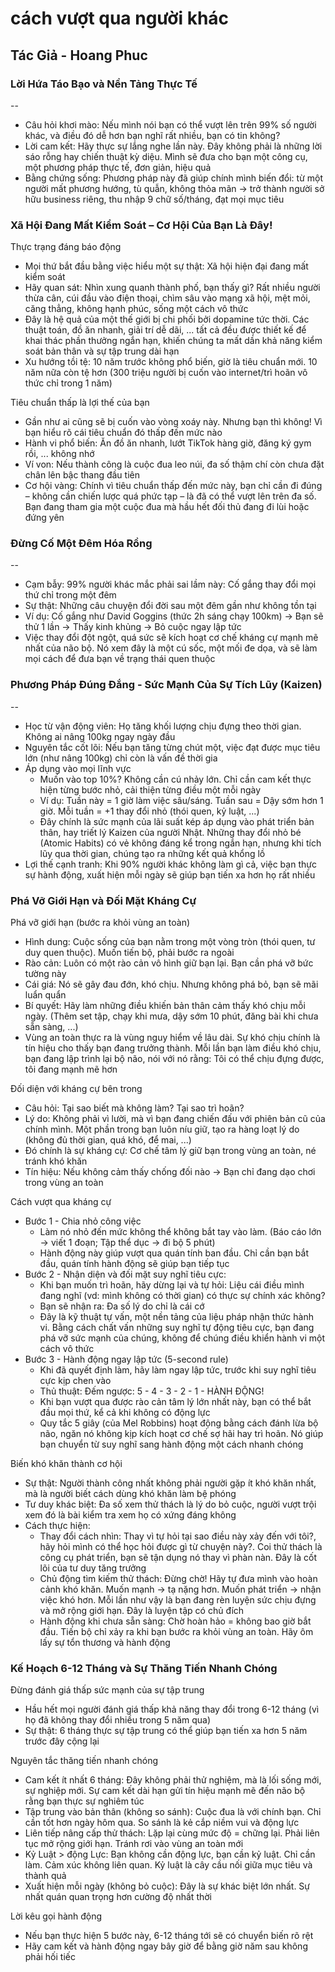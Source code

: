 # cách vượt qua người khác

## Tác Giả - Hoang Phuc

### Lời Hứa Táo Bạo và Nền Tảng Thực Tế

--

- Câu hỏi khơi mào: Nếu mình nói bạn có thể vượt lên trên 99% số người khác, và điều đó dễ hơn bạn nghĩ rất nhiều, bạn có tin không?
- Lời cam kết: Hãy thực sự lắng nghe lần này. Đây không phải là những lời sáo rỗng hay chiến thuật kỳ diệu. Mình sẽ đưa cho bạn một công cụ, một phương pháp thực tế, đơn giản, hiệu quả
- Bằng chứng sống: Phương pháp này đã giúp chính mình biến đổi: từ một người mất phương hướng, tù quẫn, không thỏa mãn &rarr; trở thành người sở hữu business riêng, thu nhập 9 chữ số/tháng, đạt mọi mục tiêu

### Xã Hội Đang Mất Kiểm Soát – Cơ Hội Của Bạn Là Đây!

Thực trạng đáng báo động

- Mọi thứ bắt đầu bằng việc hiểu một sự thật: Xã hội hiện đại đang mất kiểm soát
- Hãy quan sát: Nhìn xung quanh thành phố, bạn thấy gì? Rất nhiều người thừa cân, cúi đầu vào điện thoại, chìm sâu vào mạng xã hội, mệt mỏi, căng thẳng, không hạnh phúc, sống một cách vô thức
- Đây là hệ quả của một thế giới bị chi phối bởi dopamine tức thời. Các thuật toán, đồ ăn nhanh, giải trí dễ dãi, ... tất cả đều được thiết kế để khai thác phần thưởng ngắn hạn, khiến chúng ta mất dần khả năng kiểm soát bản thân và sự tập trung dài hạn
- Xu hướng tồi tệ: 10 năm trước không phổ biến, giờ là tiêu chuẩn mới. 10 năm nữa còn tệ hơn (300 triệu người bị cuốn vào internet/trì hoãn vô thức chỉ trong 1 năm)

Tiêu chuẩn thấp là lợi thế của bạn

- Gần như ai cũng sẽ bị cuốn vào vòng xoáy này. Nhưng bạn thì không! Vì bạn hiểu rõ cái tiêu chuẩn đó thấp đến mức nào
- Hành vi phổ biến: Ăn đồ ăn nhanh, lướt TikTok hàng giờ, đăng ký gym rồi, ... không nhớ
- Ví von: Nếu thành công là cuộc đua leo núi, đa số thậm chí còn chưa đặt chân lên bậc thang đầu tiên
- Cơ hội vàng: Chính vì tiêu chuẩn thấp đến mức này, bạn chỉ cần đi đúng – không cần chiến lược quá phức tạp – là đã có thể vượt lên trên đa số. Bạn đang tham gia một cuộc đua mà hầu hết đối thủ đang đi lùi hoặc đứng yên

### Đừng Cố Một Đêm Hóa Rồng

--

- Cạm bẫy: 99% người khác mắc phải sai lầm này: Cố gắng thay đổi mọi thứ chỉ trong một đêm
- Sự thật: Những câu chuyện đổi đời sau một đêm gần như không tồn tại
- Ví dụ: Cố gắng như David Goggins (thức 2h sáng chạy 100km) &rarr; Bạn sẽ thử 1 lần &rarr; Thấy kinh khủng &rarr; Bỏ cuộc ngay lập tức
- Việc thay đổi đột ngột, quá sức sẽ kích hoạt cơ chế kháng cự mạnh mẽ nhất của não bộ. Nó xem đây là một cú sốc, một mối đe dọa, và sẽ làm mọi cách để đưa bạn về trạng thái quen thuộc

### Phương Pháp Đúng Đắng - Sức Mạnh Của Sự Tích Lũy (Kaizen)

--

- Học từ vận động viên: Họ tăng khối lượng chịu đựng theo thời gian. Không ai nâng 100kg ngay ngày đầu
- Nguyên tắc cốt lõi: Nếu bạn tăng từng chút một, việc đạt được mục tiêu lớn (như nâng 100kg) chỉ còn là vấn đề thời gia
- Áp dụng vào mọi lĩnh vực
  - Muốn vào top 10%? Không cần cú nhảy lớn. Chỉ cần cam kết thực hiện từng bước nhỏ, cải thiện từng điều một mỗi ngày
  - Ví dụ: Tuần này = 1 giờ làm việc sâu/sáng. Tuần sau = Dậy sớm hơn 1 giờ. Mỗi tuần = +1 thay đổi nhỏ (thói quen, kỷ luật, ...)
  - Đây chính là sức mạnh của lãi suất kép áp dụng vào phát triển bản thân, hay triết lý Kaizen của người Nhật. Những thay đổi nhỏ bé (Atomic Habits) có vẻ không đáng kể trong ngắn hạn, nhưng khi tích lũy qua thời gian, chúng tạo ra những kết quả khổng lồ
- Lợi thế cạnh tranh: Khi 90% người khác không làm gì cả, việc bạn thực sự hành động, xuất hiện mỗi ngày sẽ giúp bạn tiến xa hơn họ rất nhiều

### Phá Vỡ Giới Hạn và Đối Mặt Kháng Cự

Phá vỡ giới hạn (bước ra khỏi vùng an toàn)

- Hình dung: Cuộc sống của bạn nằm trong một vòng tròn (thói quen, tư duy quen thuộc). Muốn tiến bộ, phải bước ra ngoài
- Rào cản: Luôn có một rào cản vô hình giữ bạn lại. Bạn cần phá vỡ bức tường này
- Cái giá: Nó sẽ gây đau đớn, khó chịu. Nhưng không phá bỏ, bạn sẽ mãi luẩn quẩn
- Bí quyết: Hãy làm những điều khiến bản thân cảm thấy khó chịu mỗi ngày. (Thêm set tập, chạy khi mưa, dậy sớm 10 phút, đăng bài khi chưa sẵn sàng, ...)
- Vùng an toàn thực ra là vùng nguy hiểm về lâu dài. Sự khó chịu chính là tín hiệu cho thấy bạn đang trưởng thành. Mỗi lần bạn làm điều khó chịu, bạn đang lập trình lại bộ não, nói với nó rằng: Tôi có thể chịu đựng được, tôi đang mạnh mẽ hơn

Đối diện với kháng cự bên trong

- Câu hỏi: Tại sao biết mà không làm? Tại sao trì hoãn?
- Lý do: Không phải vì lười, mà vì bạn đang chiến đấu với phiên bản cũ của chính mình. Một phần trong bạn luôn níu giữ, tạo ra hàng loạt lý do (không đủ thời gian, quá khó, để mai, ...)
- Đó chính là sự kháng cự: Cơ chế tâm lý giữ bạn trong vùng an toàn, né tránh khó khăn
- Tín hiệu: Nếu không cảm thấy chống đối nào &rarr; Bạn chỉ đang dạo chơi trong vùng an toàn

Cách vượt qua kháng cự

- Bước 1 - Chia nhỏ công việc
  - Làm nó nhỏ đến mức không thể không bắt tay vào làm. (Báo cáo lớn &rarr; viết 1 đoạn; Tập thể dục &rarr; đi bộ 5 phút)
  - Hành động này giúp vượt qua quán tính ban đầu. Chỉ cần bạn bắt đầu, quán tính hành động sẽ giúp bạn tiếp tục
- Bước 2 - Nhận diện và đối mặt suy nghĩ tiêu cực:
  - Khi bạn muốn trì hoãn, hãy dừng lại và tự hỏi: Liệu cái điều mình đang nghĩ (vd: mình không có thời gian) có thực sự chính xác không?
  - Bạn sẽ nhận ra: Đa số lý do chỉ là cái cớ
  - Đây là kỹ thuật tự vấn, một nền tảng của liệu pháp nhận thức hành vi. Bằng cách chất vấn những suy nghĩ tự động tiêu cực, bạn đang phá vỡ sức mạnh của chúng, không để chúng điều khiển hành vi một cách vô thức
- Bước 3 - Hành động ngay lập tức (5-second rule)
  - Khi đã quyết định làm, hãy làm ngay lập tức, trước khi suy nghĩ tiêu cực kịp chen vào
  - Thủ thuật: Đếm ngược: 5 - 4 - 3 - 2 - 1 - HÀNH ĐỘNG!
  - Khi bạn vượt qua được rào cản tâm lý lớn nhất này, bạn có thể bắt đầu mọi thứ, kể cả khi không có động lực
  - Quy tắc 5 giây (của Mel Robbins) hoạt động bằng cách đánh lừa bộ não, ngăn nó không kịp kích hoạt cơ chế sợ hãi hay trì hoãn. Nó giúp bạn chuyển từ suy nghĩ sang hành động một cách nhanh chóng

Biến khó khăn thành cơ hội

- Sự thật: Người thành công nhất không phải người gặp ít khó khăn nhất, mà là người biết cách dùng khó khăn làm bệ phóng
- Tư duy khác biệt: Đa số xem thử thách là lý do bỏ cuộc, người vượt trội xem đó là bài kiểm tra xem họ có xứng đáng không
- Cách thực hiện:
  - Thay đổi cách nhìn: Thay vì tự hỏi tại sao điều này xảy đến với tôi?, hãy hỏi mình có thể học hỏi được gì từ chuyện này?. Coi thử thách là công cụ phát triển, bạn sẽ tận dụng nó thay vì phàn nàn. Đây là cốt lõi của tư duy tăng trưởng
  - Chủ động tìm kiếm thử thách: Đừng chờ! Hãy tự đưa mình vào hoàn cảnh khó khăn. Muốn mạnh &rarr; tạ nặng hơn. Muốn phát triển &rarr; nhận việc khó hơn. Mỗi lần như vậy là bạn đang rèn luyện sức chịu đựng và mở rộng giới hạn. Đây là luyện tập có chủ đích
  - Hành động khi chưa sẵn sàng: Chờ hoàn hảo = không bao giờ bắt đầu. Tiến bộ chỉ xảy ra khi bạn bước ra khỏi vùng an toàn. Hãy ôm lấy sự tổn thương và hành động

### Kế Hoạch 6-12 Tháng và Sự Thăng Tiến Nhanh Chóng

Đừng đánh giá thấp sức mạnh của sự tập trung

- Hầu hết mọi người đánh giá thấp khả năng thay đổi trong 6-12 tháng (vì họ đã không thay đổi nhiều trong 5 năm qua)
- Sự thật: 6 tháng thực sự tập trung có thể giúp bạn tiến xa hơn 5 năm trước đây cộng lại

Nguyên tắc thăng tiến nhanh chóng

- Cam kết ít nhất 6 tháng: Đây không phải thử nghiệm, mà là lối sống mới, sự nghiệp mới. Sự cam kết dài hạn gửi tín hiệu mạnh mẽ đến não bộ rằng bạn thực sự nghiêm túc
- Tập trung vào bản thân (không so sánh): Cuộc đua là với chính bạn. Chỉ cần tốt hơn ngày hôm qua. So sánh là kẻ cắp niềm vui và động lực
- Liên tiếp nâng cấp thử thách: Lặp lại cùng mức độ = chững lại. Phải liên tục mở rộng giới hạn. Tránh rơi vào vùng an toàn mới
- Kỷ Luật > động Lực: Bạn không cần động lực, bạn cần kỷ luật. Chỉ cần làm. Cảm xúc không liên quan. Kỷ luật là cây cầu nối giữa mục tiêu và thành quả
- Xuất hiện mỗi ngày (không bỏ cuộc): Đây là sự khác biệt lớn nhất. Sự nhất quán quan trọng hơn cường độ nhất thời

Lời kêu gọi hành động

- Nếu bạn thực hiện 5 bước này, 6-12 tháng tới sẽ có chuyển biến rõ rệt
- Hãy cam kết và hành động ngay bây giờ để bằng giờ năm sau không phải hối tiếc

